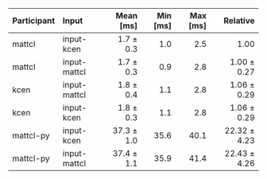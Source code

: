 | Participant | Input | Mean [ms] | Min [ms] | Max [ms] | Relative |
|:---|:---|---:|---:|---:|---:|
| mattcl | input-kcen | 1.7 ± 0.3 | 1.0 | 2.5 | 1.00 |
| mattcl | input-mattcl | 1.7 ± 0.3 | 0.9 | 2.8 | 1.00 ± 0.27 |
| kcen | input-mattcl | 1.8 ± 0.4 | 1.1 | 2.8 | 1.06 ± 0.29 |
| kcen | input-kcen | 1.8 ± 0.3 | 1.1 | 2.8 | 1.06 ± 0.29 |
| mattcl-py | input-kcen | 37.3 ± 1.0 | 35.6 | 40.1 | 22.32 ± 4.23 |
| mattcl-py | input-mattcl | 37.4 ± 1.1 | 35.9 | 41.4 | 22.43 ± 4.26 |
